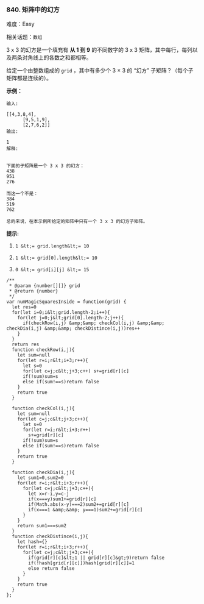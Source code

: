 ### 840. 矩阵中的幻方

难度：Easy

相关话题：`数组`

3 x 3 的幻方是一个填充有 **从 1 到 9**  的不同数字的 3 x 3 矩阵，其中每行，每列以及两条对角线上的各数之和都相等。



给定一个由整数组成的  `grid` ，其中有多少个 3 &times; 3 的 &ldquo;幻方&rdquo; 子矩阵？（每个子矩阵都是连续的）。







 **示例：** 





```
输入: 

[[4,3,8,4],
      [9,5,1,9],
      [2,7,6,2]]
输出: 

1
解释: 


下面的子矩阵是一个 3 x 3 的幻方：
438
951
276

而这一个不是：
384
519
762

总的来说，在本示例所给定的矩阵中只有一个 3 x 3 的幻方子矩阵。

```

 **提示:** 





1.  `1 &lt;= grid.length&lt;= 10` 

2.  `1 &lt;= grid[0].length&lt;= 10` 

3.  `0 &lt;= grid[i][j] &lt;= 15` 






```
/**
 * @param {number[][]} grid
 * @return {number}
 */
var numMagicSquaresInside = function(grid) {
  let res=0
  for(let i=0;i&lt;grid.length-2;i++){
    for(let j=0;j&lt;grid[0].length-2;j++){
      if(checkRow(i,j) &amp;&amp; checkCol(i,j) &amp;&amp; checkDia(i,j) &amp;&amp; checkDistince(i,j))res++
    }
  }
  return res
  function checkRow(i,j){
    let sum=null
    for(let r=i;r&lt;i+3;r++){
      let s=0
      for(let c=j;c&lt;j+3;c++) s+=grid[r][c]
      if(!sum)sum=s
      else if(sum!==s)return false
    }
    return true
  }
  
  function checkCol(i,j){
    let sum=null
    for(let c=j;c&lt;j+3;c++){
      let s=0
      for(let r=i;r&lt;i+3;r++) 
        s+=grid[r][c]
      if(!sum)sum=s
      else if(sum!==s)return false
    }
    return true
  }
  
  function checkDia(i,j){
    let sum1=0,sum2=0
    for(let r=i;r&lt;i+3;r++){
      for(let c=j;c&lt;j+3;c++){
        let x=r-i,y=c-j
        if(x===y)sum1+=grid[r][c]
        if(Math.abs(x-y)===2)sum2+=grid[r][c]
        if(x===1 &amp;&amp; y===1)sum2+=grid[r][c]
      }
    }
    return sum1===sum2
  }
  function checkDistince(i,j){
    let hash={}
    for(let r=i;r&lt;i+3;r++){
      for(let c=j;c&lt;j+3;c++){
        if(grid[r][c]&lt;1 || grid[r][c]&gt;9)return false
        if(!hash[grid[r][c]])hash[grid[r][c]]=1
        else return false
      }
    }
    return true
  }
};



```
